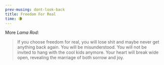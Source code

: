 ```yaml
--- 
prev-musing: dont-look-back
title: Freedom For Real
time: 🌘
---
```

More <cite>Lama Rod:</cite>
> If you choose freedom for real, you will
> lose shit and maybe never get anything
> back again. You will be misunderstood. 
> You will not be invited to hang with 
> the cool kids anymore. Your heart will
> break wide open, revealing the 
> marriage of both sorrow and joy. 